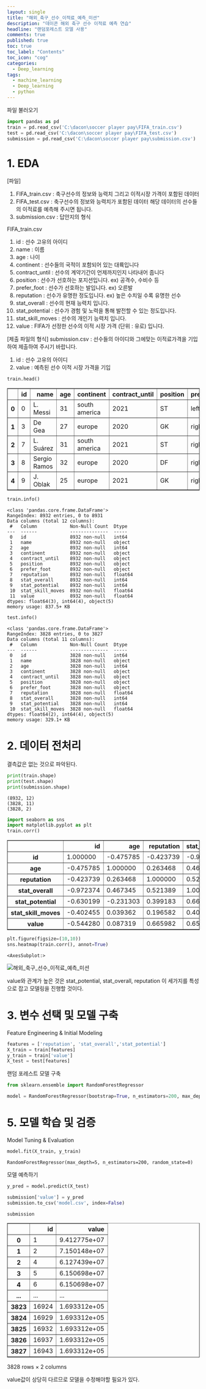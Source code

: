 ```yaml
---
layout: single
title: "해외_축구_선수_이적료_예측_미션"
description: "데이콘 해외 축구 선수 이적료 예측 연습"
headline: "랜덤포레스트 모델 사용"
comments: true
published: true
toc: true
toc_label: "Contents"
toc_icon: "cog"
categories:
  - Deep_learning
tags:
  - machine_learning
  - Deep_learning
  - python
---
```




파일 불러오기


```python
import pandas as pd
train = pd.read_csv('C:\dacon\soccer player pay\FIFA_train.csv')
test = pd.read_csv('C:\dacon\soccer player pay\FIFA_test.csv')
submission = pd.read_csv('C:\dacon\soccer player pay\submission.csv')
```

# 1. EDA

[파일]
1. FIFA_train.csv : 축구선수의 정보와 능력치 그리고 이적시장 가격이 포함된 데이터
2. FIFA_test.csv : 축구선수의 정보와 능력치가 포함된 데이터 해당 데이터의 선수들의 이적료를 예측해 주시면 됩니다.
3. submission.csv : 답안지의 형식

FIFA_train.csv
1. id : 선수 고유의 아이디
2. name : 이름
3. age : 나이
4. continent : 선수들의 국적이 포함되어 있는 대륙입니다
5. contract_until : 선수의 계약기간이 언제까지인지 나타내어 줍니다
6. position : 선수가 선호하는 포지션입니다. ex) 공격수, 수비수 등
7. prefer_foot : 선수가 선호하는 발입니다. ex) 오른발
8. reputation : 선수가 유명한 정도입니다. ex) 높은 수치일 수록 유명한 선수
9. stat_overall : 선수의 현재 능력치 입니다.
10. stat_potential : 선수가 경험 및 노력을 통해 발전할 수 있는 정도입니다.
11. stat_skill_moves : 선수의 개인기 능력치 입니다.
12. value : FIFA가 선정한 선수의 이적 시장 가격 (단위 : 유로) 입니다.

[제출 파일의 형식]
submission.csv : 선수들의 아이디와 그에맞는 이적료가격을 기입하여 제출하여 주시기 바랍니다.

1. id : 선수 고유의 아이디
2. value : 예측된 선수 이적 시장 가격을 기입 


```python
train.head()
```




<div>
<style scoped>
    .dataframe tbody tr th:only-of-type {
        vertical-align: middle;
    }

    .dataframe tbody tr th {
        vertical-align: top;
    }

    .dataframe thead th {
        text-align: right;
    }
</style>
<table border="1" class="dataframe">
  <thead>
    <tr style="text-align: right;">
      <th></th>
      <th>id</th>
      <th>name</th>
      <th>age</th>
      <th>continent</th>
      <th>contract_until</th>
      <th>position</th>
      <th>prefer_foot</th>
      <th>reputation</th>
      <th>stat_overall</th>
      <th>stat_potential</th>
      <th>stat_skill_moves</th>
      <th>value</th>
    </tr>
  </thead>
  <tbody>
    <tr>
      <th>0</th>
      <td>0</td>
      <td>L. Messi</td>
      <td>31</td>
      <td>south america</td>
      <td>2021</td>
      <td>ST</td>
      <td>left</td>
      <td>5.0</td>
      <td>94</td>
      <td>94</td>
      <td>4.0</td>
      <td>110500000.0</td>
    </tr>
    <tr>
      <th>1</th>
      <td>3</td>
      <td>De Gea</td>
      <td>27</td>
      <td>europe</td>
      <td>2020</td>
      <td>GK</td>
      <td>right</td>
      <td>4.0</td>
      <td>91</td>
      <td>93</td>
      <td>1.0</td>
      <td>72000000.0</td>
    </tr>
    <tr>
      <th>2</th>
      <td>7</td>
      <td>L. Suárez</td>
      <td>31</td>
      <td>south america</td>
      <td>2021</td>
      <td>ST</td>
      <td>right</td>
      <td>5.0</td>
      <td>91</td>
      <td>91</td>
      <td>3.0</td>
      <td>80000000.0</td>
    </tr>
    <tr>
      <th>3</th>
      <td>8</td>
      <td>Sergio Ramos</td>
      <td>32</td>
      <td>europe</td>
      <td>2020</td>
      <td>DF</td>
      <td>right</td>
      <td>4.0</td>
      <td>91</td>
      <td>91</td>
      <td>3.0</td>
      <td>51000000.0</td>
    </tr>
    <tr>
      <th>4</th>
      <td>9</td>
      <td>J. Oblak</td>
      <td>25</td>
      <td>europe</td>
      <td>2021</td>
      <td>GK</td>
      <td>right</td>
      <td>3.0</td>
      <td>90</td>
      <td>93</td>
      <td>1.0</td>
      <td>68000000.0</td>
    </tr>
  </tbody>
</table>
</div>




```python
train.info()
```

    <class 'pandas.core.frame.DataFrame'>
    RangeIndex: 8932 entries, 0 to 8931
    Data columns (total 12 columns):
     #   Column            Non-Null Count  Dtype  
    ---  ------            --------------  -----  
     0   id                8932 non-null   int64  
     1   name              8932 non-null   object 
     2   age               8932 non-null   int64  
     3   continent         8932 non-null   object 
     4   contract_until    8932 non-null   object 
     5   position          8932 non-null   object 
     6   prefer_foot       8932 non-null   object 
     7   reputation        8932 non-null   float64
     8   stat_overall      8932 non-null   int64  
     9   stat_potential    8932 non-null   int64  
     10  stat_skill_moves  8932 non-null   float64
     11  value             8932 non-null   float64
    dtypes: float64(3), int64(4), object(5)
    memory usage: 837.5+ KB
    


```python
test.info()
```

    <class 'pandas.core.frame.DataFrame'>
    RangeIndex: 3828 entries, 0 to 3827
    Data columns (total 11 columns):
     #   Column            Non-Null Count  Dtype  
    ---  ------            --------------  -----  
     0   id                3828 non-null   int64  
     1   name              3828 non-null   object 
     2   age               3828 non-null   int64  
     3   continent         3828 non-null   object 
     4   contract_until    3828 non-null   object 
     5   position          3828 non-null   object 
     6   prefer_foot       3828 non-null   object 
     7   reputation        3828 non-null   float64
     8   stat_overall      3828 non-null   int64  
     9   stat_potential    3828 non-null   int64  
     10  stat_skill_moves  3828 non-null   float64
    dtypes: float64(2), int64(4), object(5)
    memory usage: 329.1+ KB
    

# 2. 데이터 전처리

결측값은 없는 것으로 파악된다.


```python
print(train.shape)
print(test.shape)
print(submission.shape)
```

    (8932, 12)
    (3828, 11)
    (3828, 2)
    


```python
import seaborn as sns
import matplotlib.pyplot as plt
train.corr()
```




<div>
<style scoped>
    .dataframe tbody tr th:only-of-type {
        vertical-align: middle;
    }

    .dataframe tbody tr th {
        vertical-align: top;
    }

    .dataframe thead th {
        text-align: right;
    }
</style>
<table border="1" class="dataframe">
  <thead>
    <tr style="text-align: right;">
      <th></th>
      <th>id</th>
      <th>age</th>
      <th>reputation</th>
      <th>stat_overall</th>
      <th>stat_potential</th>
      <th>stat_skill_moves</th>
      <th>value</th>
    </tr>
  </thead>
  <tbody>
    <tr>
      <th>id</th>
      <td>1.000000</td>
      <td>-0.475785</td>
      <td>-0.423739</td>
      <td>-0.972374</td>
      <td>-0.630199</td>
      <td>-0.402455</td>
      <td>-0.544280</td>
    </tr>
    <tr>
      <th>age</th>
      <td>-0.475785</td>
      <td>1.000000</td>
      <td>0.263468</td>
      <td>0.467345</td>
      <td>-0.231303</td>
      <td>0.039362</td>
      <td>0.087319</td>
    </tr>
    <tr>
      <th>reputation</th>
      <td>-0.423739</td>
      <td>0.263468</td>
      <td>1.000000</td>
      <td>0.521389</td>
      <td>0.399183</td>
      <td>0.196582</td>
      <td>0.665982</td>
    </tr>
    <tr>
      <th>stat_overall</th>
      <td>-0.972374</td>
      <td>0.467345</td>
      <td>0.521389</td>
      <td>1.000000</td>
      <td>0.665453</td>
      <td>0.400164</td>
      <td>0.658444</td>
    </tr>
    <tr>
      <th>stat_potential</th>
      <td>-0.630199</td>
      <td>-0.231303</td>
      <td>0.399183</td>
      <td>0.665453</td>
      <td>1.000000</td>
      <td>0.332578</td>
      <td>0.611907</td>
    </tr>
    <tr>
      <th>stat_skill_moves</th>
      <td>-0.402455</td>
      <td>0.039362</td>
      <td>0.196582</td>
      <td>0.400164</td>
      <td>0.332578</td>
      <td>1.000000</td>
      <td>0.298500</td>
    </tr>
    <tr>
      <th>value</th>
      <td>-0.544280</td>
      <td>0.087319</td>
      <td>0.665982</td>
      <td>0.658444</td>
      <td>0.611907</td>
      <td>0.298500</td>
      <td>1.000000</td>
    </tr>
  </tbody>
</table>
</div>




```python
plt.figure(figsize=(10,10))
sns.heatmap(train.corr(), annot=True)
```




    <AxesSubplot:>




    
![해외_축구_선수_이적료_예측_미션](https://user-images.githubusercontent.com/79041564/125191540-ee325f00-e27d-11eb-9713-c04476d38ced.png)

    


value와 관계가 높은 것은 stat_potential, stat_overall, reputation 이 세가지를 특성으로 잡고 모델링을 진행할 것이다.

# 3. 변수 선택 및 모델 구축
Feature Engineering & Initial Modeling


```python
features = ['reputation', 'stat_overall','stat_potential']
X_train = train[features]
y_train = train['value']
X_test = test[features]
```

랜덤 포레스트 모델 구축


```python
from sklearn.ensemble import RandomForestRegressor

model = RandomForestRegressor(bootstrap=True, n_estimators=200, max_depth=5, random_state=0)
```

# 5. 모델 학습 및 검증
Model Tuning & Evaluation


```python
model.fit(X_train, y_train)
```




    RandomForestRegressor(max_depth=5, n_estimators=200, random_state=0)



모델 예측하기


```python
y_pred = model.predict(X_test)
```


```python
submission['value'] = y_pred
submission.to_csv('model.csv', index=False)
```


```python
submission
```




<div>
<style scoped>
    .dataframe tbody tr th:only-of-type {
        vertical-align: middle;
    }

    .dataframe tbody tr th {
        vertical-align: top;
    }

    .dataframe thead th {
        text-align: right;
    }
</style>
<table border="1" class="dataframe">
  <thead>
    <tr style="text-align: right;">
      <th></th>
      <th>id</th>
      <th>value</th>
    </tr>
  </thead>
  <tbody>
    <tr>
      <th>0</th>
      <td>1</td>
      <td>9.412775e+07</td>
    </tr>
    <tr>
      <th>1</th>
      <td>2</td>
      <td>7.150148e+07</td>
    </tr>
    <tr>
      <th>2</th>
      <td>4</td>
      <td>6.127439e+07</td>
    </tr>
    <tr>
      <th>3</th>
      <td>5</td>
      <td>6.150698e+07</td>
    </tr>
    <tr>
      <th>4</th>
      <td>6</td>
      <td>6.150698e+07</td>
    </tr>
    <tr>
      <th>...</th>
      <td>...</td>
      <td>...</td>
    </tr>
    <tr>
      <th>3823</th>
      <td>16924</td>
      <td>1.693312e+05</td>
    </tr>
    <tr>
      <th>3824</th>
      <td>16929</td>
      <td>1.693312e+05</td>
    </tr>
    <tr>
      <th>3825</th>
      <td>16932</td>
      <td>1.693312e+05</td>
    </tr>
    <tr>
      <th>3826</th>
      <td>16937</td>
      <td>1.693312e+05</td>
    </tr>
    <tr>
      <th>3827</th>
      <td>16943</td>
      <td>1.693312e+05</td>
    </tr>
  </tbody>
</table>
<p>3828 rows × 2 columns</p>
</div>



value값이 상당히 다르므로 모델을 수정해야할 필요가 있다.
